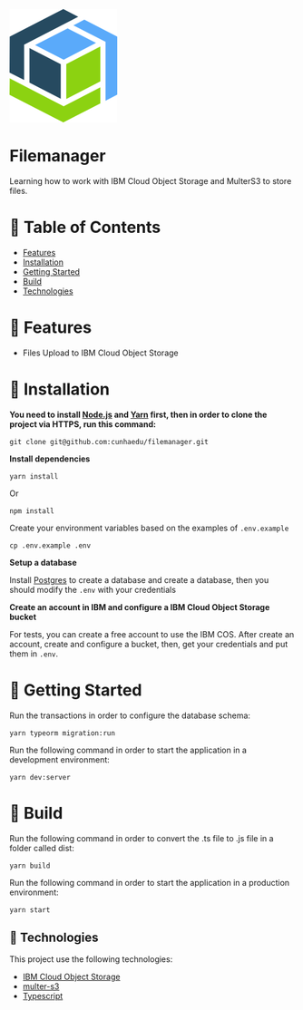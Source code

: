 <p align="left">
   <img src=".github/ibm_cos.png" width="190" height="200"/>
</p>

# Filemanager

Learning how to work with IBM Cloud Object Storage and MulterS3 to store files.

# :pushpin: Table of Contents

* [Features](#rocket-features)
* [Installation](#construction_worker-installation)
* [Getting Started](#runner-getting-started)
* [Build](#runner-build)
* [Technologies](#rocket-technologies)

# :rocket: Features

* Files Upload to IBM Cloud Object Storage

# :construction_worker: Installation

**You need to install [Node.js](https://nodejs.org/en/download/) and [Yarn](https://yarnpkg.com/) first, then in order to clone the project via HTTPS, run this command:**


```
git clone git@github.com:cunhaedu/filemanager.git
```

**Install dependencies**

```
yarn install
```
Or

```
npm install
```

Create your environment variables based on the examples of ```.env.example```

```
cp .env.example .env
```

**Setup a database**

Install [Postgres](https://www.postgresql.org/) to create a database and create a database, then you should modify the ```.env``` with your credentials

**Create an account in IBM and configure a IBM Cloud Object Storage bucket**

For tests, you can create a free account to use the IBM COS. After create an account, create and configure a bucket, then, get your credentials and put them in ```.env```.


# :runner: Getting Started

Run the transactions in order to configure the database schema:
```
yarn typeorm migration:run
```

Run the following command in order to start the application in a development environment:
```
yarn dev:server
```

# :runner: Build
Run the following command in order to convert the .ts file to .js file in a folder called dist:
```
yarn build
```

Run the following command in order to start the application in a production environment:
```
yarn start
```

## :rocket:  Technologies

This project use the following technologies:

* [IBM Cloud Object Storage](https://www.ibm.com/br-pt/cloud/object-storage)
* [multer-s3](https://github.com/badunk/multer-s3)
* [Typescript](https://www.typescriptlang.org/)
